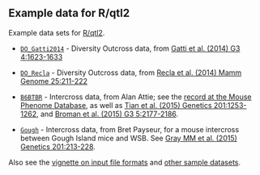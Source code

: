 ## Example data for R/qtl2

Example data sets for [R/qtl2](http://kbroman.org/qtl2).

- [`DO_Gatti2014`](DO_Gatti2014) - Diversity Outcross data, from
  [Gatti et al. (2014) G3 4:1623-1633](http://www.g3journal.org/content/4/9/1623.full.pdf)

- [`DO_Recla`](DO_Recla) - Diversity Outcross data, from
  [Recla et al. (2014) Mamm Genome 25:211-222](http://www.ncbi.nlm.nih.gov/pubmed/24700285)

- [`B6BTBR`](B6BTBR) - Intercross data, from Alan Attie; see the
  [record at the Mouse Phenome Database](http://phenome.jax.org/db/q?rtn=projects/projdet&reqprojid=532),
  as well as
  [Tian et al. (2015) Genetics 201:1253-1262](http://doi.org/10.1534/genetics.115.179432"),
  and
  [Broman et al. (2015) G3 5:2177-2186](http://doi.org/10.1534/g3.115.019778").

- [`Gough`](Gough) - Intercross data, from Bret Payseur, for a mouse
  intercross between Gough Island mice and WSB. See
  [Gray MM et al. (2015) Genetics 201:213-228](http://doi.org/10.1534/genetics.115.177790).

Also see the
[vignette on input file formats](http://kbroman.org/qtl2/assets/vignettes/input_files.html)
and [other sample datasets](http://kbroman.org/qtl2/pages/sampledata.html).
